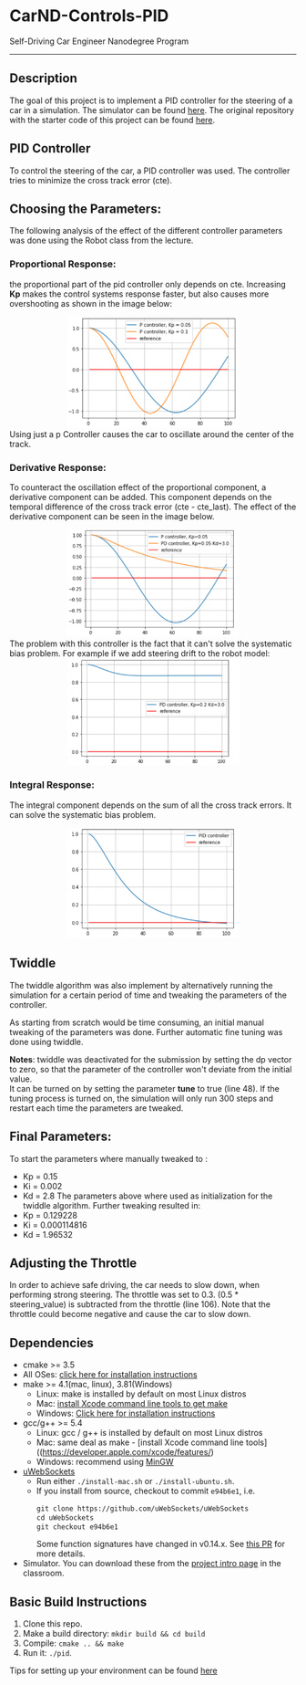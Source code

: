 # CarND-Controls-PID
Self-Driving Car Engineer Nanodegree Program

---
## Description
The goal of this project is to implement a PID controller for the steering of a car in a simulation.
The simulator can be found [here](https://github.com/udacity/self-driving-car-sim/releases). The original repository with the starter code of this project can be found [here](https://github.com/udacity/CarND-PID-Control-Project).

## PID Controller
To control the steering of the car, a PID controller was used. The controller tries to minimize the cross track error (cte).
## Choosing the Parameters:
The following analysis of the effect of the different controller parameters was done using the Robot class from the lecture.

### Proportional Response:
the proportional part of the pid controller only depends on cte. 
Increasing **Kp** makes the control systems response faster, but also causes more overshooting as shown in the image below:
<center>
<img src="images/p_control.png" alt="drawing" width="300"/>   
</center>
Using just a p Controller causes the car to oscillate around the center of the track.

### Derivative Response:
To counteract the oscillation effect of the proportional component, a derivative component can be added. This component depends on the temporal difference of the cross track error 
(cte - cte_last).
The effect of the derivative component can be seen in the image below.
<center>
<img src="images/pd_p.png" alt="drawing" width="300"/>   
</center>
The problem with this controller is the fact that it can't solve the systematic bias problem. For example if we add steering drift to the robot model:
<center>
<img src="images/pd.png" alt="drawing" width="300"/>   
</center>

### Integral Response:
The integral component depends on the sum of all the cross track errors. It can solve the systematic bias problem.
<center>
<img src="images/pid.png" alt="drawing" width="300"/>   
</center>

## Twiddle 
The twiddle algorithm was also implement by alternatively running the simulation for a certain period of time and tweaking the parameters of the controller.

As starting from scratch would be time consuming, an initial manual tweaking of the parameters was done. Further automatic fine tuning was done using twiddle.

**Notes**: twiddle was deactivated for the submission by setting the dp vector to zero, so that the parameter of the controller won't deviate from the initial value.  
It can be turned on by setting the parameter **tune** to true (line 48). 
If the tuning process is turned on, the simulation will only run 300 steps and restart each time the parameters are tweaked. 

## Final Parameters:
To start the parameters where manually tweaked to : 
- Kp = 0.15
- Ki = 0.002
- Kd = 2.8
The parameters above where used as initialization for the twiddle algorithm. Further tweaking resulted in:
- Kp = 0.129228
- Ki = 0.000114816
- Kd = 1.96532

## Adjusting the Throttle
In order to achieve safe driving, the car needs to slow down, when performing strong steering.
The throttle was set to 0.3. 
(0.5 * steering_value) is subtracted from the throttle (line 106). Note that the throttle could become negative and cause the car to slow down.

## Dependencies

* cmake >= 3.5
 * All OSes: [click here for installation instructions](https://cmake.org/install/)
* make >= 4.1(mac, linux), 3.81(Windows)
  * Linux: make is installed by default on most Linux distros
  * Mac: [install Xcode command line tools to get make](https://developer.apple.com/xcode/features/)
  * Windows: [Click here for installation instructions](http://gnuwin32.sourceforge.net/packages/make.htm)
* gcc/g++ >= 5.4
  * Linux: gcc / g++ is installed by default on most Linux distros
  * Mac: same deal as make - [install Xcode command line tools]((https://developer.apple.com/xcode/features/)
  * Windows: recommend using [MinGW](http://www.mingw.org/)
* [uWebSockets](https://github.com/uWebSockets/uWebSockets)
  * Run either `./install-mac.sh` or `./install-ubuntu.sh`.
  * If you install from source, checkout to commit `e94b6e1`, i.e.
    ```
    git clone https://github.com/uWebSockets/uWebSockets 
    cd uWebSockets
    git checkout e94b6e1
    ```
    Some function signatures have changed in v0.14.x. See [this PR](https://github.com/udacity/CarND-MPC-Project/pull/3) for more details.
* Simulator. You can download these from the [project intro page](https://github.com/udacity/self-driving-car-sim/releases) in the classroom.



## Basic Build Instructions

1. Clone this repo.
2. Make a build directory: `mkdir build && cd build`
3. Compile: `cmake .. && make`
4. Run it: `./pid`. 

Tips for setting up your environment can be found [here](https://classroom.udacity.com/nanodegrees/nd013/parts/40f38239-66b6-46ec-ae68-03afd8a601c8/modules/0949fca6-b379-42af-a919-ee50aa304e6a/lessons/f758c44c-5e40-4e01-93b5-1a82aa4e044f/concepts/23d376c7-0195-4276-bdf0-e02f1f3c665d)

